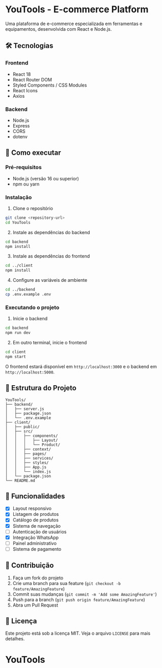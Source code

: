 # YouTools - E-commerce Platform

Uma plataforma de e-commerce especializada em ferramentas e equipamentos, desenvolvida com React e Node.js.

## 🛠️ Tecnologias

### Frontend
- React 18
- React Router DOM
- Styled Components / CSS Modules
- React Icons
- Axios

### Backend
- Node.js
- Express
- CORS
- dotenv

## 🚀 Como executar

### Pré-requisitos
- Node.js (versão 16 ou superior)
- npm ou yarn

### Instalação

1. Clone o repositório
```bash
git clone <repository-url>
cd YouTools
```

2. Instale as dependências do backend
```bash
cd backend
npm install
```

3. Instale as dependências do frontend
```bash
cd ../client
npm install
```

4. Configure as variáveis de ambiente
```bash
cd ../backend
cp .env.example .env
```

### Executando o projeto

1. Inicie o backend
```bash
cd backend
npm run dev
```

2. Em outro terminal, inicie o frontend
```bash
cd client
npm start
```

O frontend estará disponível em `http://localhost:3000` e o backend em `http://localhost:5000`.

## 📁 Estrutura do Projeto

```
YouTools/
├── backend/
│   ├── server.js
│   ├── package.json
│   └── .env.example
├── client/
│   ├── public/
│   ├── src/
│   │   ├── components/
│   │   │   ├── Layout/
│   │   │   └── Product/
│   │   ├── context/
│   │   ├── pages/
│   │   ├── services/
│   │   ├── styles/
│   │   ├── App.js
│   │   └── index.js
│   └── package.json
└── README.md
```

## 🎯 Funcionalidades

- [x] Layout responsivo
- [x] Listagem de produtos
- [x] Catálogo de produtos
- [x] Sistema de navegação
- [ ] Autenticação de usuários
- [x] Integração WhatsApp
- [ ] Painel administrativo
- [ ] Sistema de pagamento

## 🤝 Contribuição

1. Faça um fork do projeto
2. Crie uma branch para sua feature (`git checkout -b feature/AmazingFeature`)
3. Commit suas mudanças (`git commit -m 'Add some AmazingFeature'`)
4. Push para a branch (`git push origin feature/AmazingFeature`)
5. Abra um Pull Request

## 📝 Licença

Este projeto está sob a licença MIT. Veja o arquivo `LICENSE` para mais detalhes.
# YouTools
